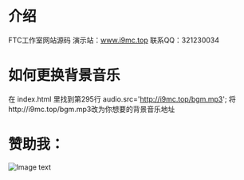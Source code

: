 # 介绍
FTC工作室网站源码
演示站：www.i9mc.top
联系QQ：321230034

# 如何更换背景音乐
在 index.html 里找到第295行 audio.src='http://i9mc.top/bgm.mp3'; 将http://i9mc.top/bgm.mp3改为你想要的背景音乐地址

# 赞助我：
![Image text](http://www.i9mc.top/pay.png)
